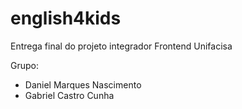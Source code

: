 # english4kids
Entrega final do projeto integrador Frontend Unifacisa

Grupo:
- Daniel Marques Nascimento
- Gabriel Castro Cunha
